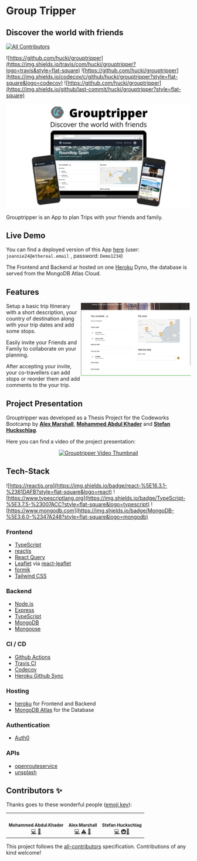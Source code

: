 # Group Tripper

## Discover the world with friends

<!-- ALL-CONTRIBUTORS-BADGE:START - Do not remove or modify this section -->

[![All Contributors](https://img.shields.io/badge/all_contributors-3-orange.svg?style=flat-square)](#contributors-)

<!-- ALL-CONTRIBUTORS-BADGE:END -->

![https://github.com/hucki/grouptripper](https://img.shields.io/travis/com/hucki/grouptripper?logo=travis&style=flat-square)
![https://github.com/hucki/grouptripper](https://img.shields.io/codecov/c/github/hucki/grouptripper?style=flat-square&logo=codecov)
![https://github.com/hucki/grouptripper](https://img.shields.io/github/last-commit/hucki/grouptripper?style=flat-square)

![](./public/grouptripper.png)

Grouptripper is an App to plan Trips with your friends and family.

## Live Demo

You can find a deployed version of this App [here](https://grouptripper.herokuapp.com)
(user: `joannie24@ethereal.email` , password: `Demo1234`)

The Frontend and Backend ar hosted on one [Heroku](heroku.com) Dyno, the database is served from the MongoDB Atlas Cloud.

## Features

<p>
<img src="./public/grouptripper_stops.gif"  width=300px align="right"/>
Setup a basic trip Itinerary with a short description, your country of destination along with your trip dates and add some stops.

Easily invite your Friends and Family to collaborate on your planning.

After accepting your invite, your co-travellers
can add stops or reorder them and add comments to the your trip.

</p>

## Project Presentation

Grouptripper was developed as a Thesis Project for the Codeworks Bootcamp by <a href="https://github.com/AlexKMarshall"><b>Alex Marshall</b></a>, <a href="https://github.com/MohammedAK1991"><b>Mohammed Abdul Khader</b></a> and <a href="https://github.com/hucki"><b>Stefan Huckschlag</b></a>.

Here you can find a video of the project presentation:

<p align="center">
<a href="http://www.youtube.com/watch?v=22KtdN9gaAA"><img src="http://img.youtube.com/vi/22KtdN9gaAA/0.jpg" alt="Grouptripper Video Thumbnail"/></a>
</p>

## Tech-Stack

![https://reactjs.org](https://img.shields.io/badge/react-%5E16.3.1-%2361DAFB?style=flat-square&logo=react)
![https://www.typescriptlang.org](https://img.shields.io/badge/TypeScript-%5E3.7.5-%23007ACC?style=flat-square&logo=typescript)
![https://www.mongodb.com](https://img.shields.io/badge/MongoDB-%5E3.6.0-%2347A248?style=flat-square&logo=mongodb)

### Frontend

- [TypeScript](https://www.typescriptlang.org)
- [reactjs](https://reactjs.org)
- [React Query](https://github.com/tannerlinsley/react-query)
- [Leaflet](https://github.com/Leaflet/Leaflet) via [react-leaflet](https://github.com/PaulLeCam/react-leaflet)
- [formik](https://github.com/formium/formik)
- [Tailwind CSS](https://github.com/tailwindlabs/tailwindcss)

### Backend

- [Node.js](https://nodejs.org/)
- [Express](https://expressjs.com)
- [TypeScript](https://www.typescriptlang.org)
- [MongoDB](https://www.mongodb.com)
- [Mongoose](https://mongoosejs.com)

### CI / CD

- [Github Actions](https://github.com/features/actions)
- [Travis CI](https://travis-ci.org)
- [Codecov](https://codecov.io)
- [Heroku Github Sync](https://devcenter.heroku.com/articles/github-integration)

### Hosting

- [heroku](https://heroku.com) for Frontend and Backend
- [MongoDB Atlas](https://www.mongodb.com/cloud/atlas) for the Database

### Authentication

- [Auth0](https://auth0.com)

### APIs

- [openrouteservice](https://openrouteservice.org)
- [unsplash](https://unsplash.com)

## Contributors ✨

Thanks goes to these wonderful people ([emoji key](https://allcontributors.org/docs/en/emoji-key)):

<!-- ALL-CONTRIBUTORS-LIST:START - Do not remove or modify this section -->
<!-- prettier-ignore-start -->
<!-- markdownlint-disable -->
<table>
  <tr>
    <td align="center"><a href="https://github.com/MohammedAK1991"><img src="https://avatars2.githubusercontent.com/u/57530004?v=4" width="100px;" alt=""/><br /><sub><b>Mohammed Abdul Khader</b></sub></a><br /><a href="https://github.com/hucki/grouptripper/commits?author=MohammedAK1991" title="Code">💻</a> <a href="#ideas-MohammedAK1991" title="Ideas, Planning, & Feedback">🤔</a></td>
    <td align="center"><a href="https://github.com/AlexKMarshall"><img src="https://avatars0.githubusercontent.com/u/48052439?v=4" width="100px;" alt=""/><br /><sub><b>Alex Marshall</b></sub></a><br /><a href="https://github.com/hucki/grouptripper/commits?author=AlexKMarshall" title="Code">💻</a> <a href="https://github.com/hucki/grouptripper/commits?author=AlexKMarshall" title="Tests">⚠️</a> <a href="#design-AlexKMarshall" title="Design">🎨</a></td>
    <td align="center"><a href="https://github.com/hucki"><img src="https://avatars1.githubusercontent.com/u/42623858?v=4" width="100px;" alt=""/><br /><sub><b>Stefan Huckschlag</b></sub></a><br /><a href="https://github.com/hucki/grouptripper/commits?author=hucki" title="Code">💻</a> <a href="#infra-hucki" title="Infrastructure (Hosting, Build-Tools, etc)">🚇</a><a href="#design-hucki" title="Design">🎨</a></td>
  </tr>
</table>

<!-- markdownlint-enable -->
<!-- prettier-ignore-end -->

<!-- ALL-CONTRIBUTORS-LIST:END -->

This project follows the [all-contributors](https://github.com/all-contributors/all-contributors) specification. Contributions of any kind welcome!
